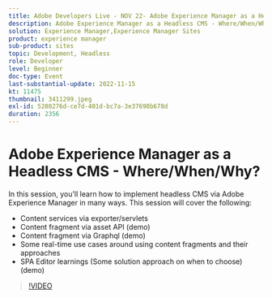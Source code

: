 ```yaml
---
title: Adobe Developers Live - NOV 22- Adobe Experience Manager as a Headless CMS - Where/When/Why?
description: Adobe Experience Manager as a Headless CMS - Where/When/Why?In this session, you'll learn how to implement headless CMS via Adobe Experience Manager in many ways. This session will cover the following - Content services via exporter/servlets Content fragment via asset API (demo) Content fragment via Graphql (demo) Some real-time use cases around using content fragments and their approaches SPA Editor learnings (Some solution approach on when to choose) (demo)
solution: Experience Manager,Experience Manager Sites
product: experience manager
sub-product: sites
topic: Development, Headless
role: Developer
level: Beginner
doc-type: Event
last-substantial-update: 2022-11-15
kt: 11475
thumbnail: 3411299.jpeg
exl-id: 5280276d-ce7d-401d-bc7a-3e37698b678d
duration: 2356
---
```

# Adobe Experience Manager as a Headless CMS - Where/When/Why?

In this session, you'll learn how to implement headless CMS via Adobe Experience Manager in many ways. This session will cover the following:

* Content services via exporter/servlets
* Content fragment via asset API (demo)
* Content fragment via Graphql (demo)
* Some real-time use cases around using content fragments and their approaches
* SPA Editor learnings (Some solution approach on when to choose) (demo)

>[!VIDEO](https://video.tv.adobe.com/v/3411299/?quality=12&learn=on)
